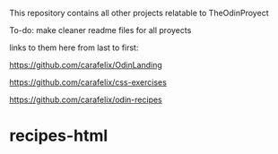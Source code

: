 This repository contains all other projects relatable to TheOdinProyect

To-do: make cleaner readme files for all proyects

links to them here from last to first: 

https://github.com/carafelix/OdinLanding

https://github.com/carafelix/css-exercises

https://github.com/carafelix/odin-recipes


# recipes-html
